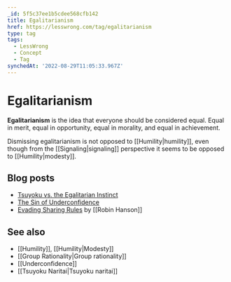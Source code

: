 ```yaml
---
_id: 5f5c37ee1b5cdee568cfb142
title: Egalitarianism
href: https://lesswrong.com/tag/egalitarianism
type: tag
tags:
  - LessWrong
  - Concept
  - Tag
synchedAt: '2022-08-29T11:05:33.967Z'
---
```

# Egalitarianism

**Egalitarianism** is the idea that everyone should be considered equal. Equal in merit, equal in opportunity, equal in morality, and equal in achievement.

Dismissing egalitarianism is not opposed to [[Humility|humility]], even though from the [[Signaling|signaling]] perspective it seems to be opposed to [[Humility|modesty]].

## Blog posts

- [Tsuyoku vs. the Egalitarian Instinct](http://lesswrong.com/lw/h9/tsuyoku_vs_the_egalitarian_instinct/)
- [The Sin of Underconfidence](http://lesswrong.com/lw/c3/the_sin_of_underconfidence/)
- [Evading Sharing Rules](http://www.overcomingbias.com/2011/04/evading-sharing-rules.html) by [[Robin Hanson]]

## See also

- [[Humility]], [[Humility|Modesty]]
- [[Group Rationality|Group rationality]]
- [[Underconfidence]]
- [[Tsuyoku Naritai|Tsuyoku naritai]]